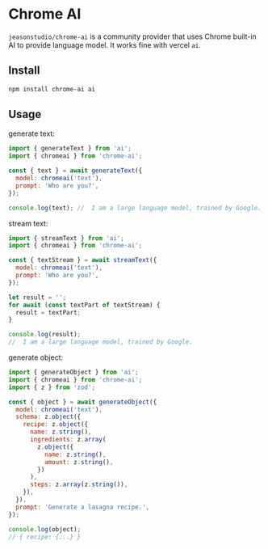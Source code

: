# Chrome AI

`jeasonstudio/chrome-ai` is a community provider that uses Chrome built-in AI to provide language model. It works fine with vercel `ai`.

## Install

```bash
npm install chrome-ai ai
```

## Usage

generate text:

```javascript
import { generateText } from 'ai';
import { chromeai } from 'chrome-ai';

const { text } = await generateText({
  model: chromeai('text'),
  prompt: 'Who are you?',
});

console.log(text); //  I am a large language model, trained by Google.
```

stream text:

```javascript
import { streamText } from 'ai';
import { chromeai } from 'chrome-ai';

const { textStream } = await streamText({
  model: chromeai('text'),
  prompt: 'Who are you?',
});

let result = '';
for await (const textPart of textStream) {
  result = textPart;
}

console.log(result);
//  I am a large language model, trained by Google.
```

generate object:

```javascript
import { generateObject } from 'ai';
import { chromeai } from 'chrome-ai';
import { z } from 'zod';

const { object } = await generateObject({
  model: chromeai('text'),
  schema: z.object({
    recipe: z.object({
      name: z.string(),
      ingredients: z.array(
        z.object({
          name: z.string(),
          amount: z.string(),
        })
      ),
      steps: z.array(z.string()),
    }),
  }),
  prompt: 'Generate a lasagna recipe.',
});

console.log(object);
// { recipe: {...} }
```